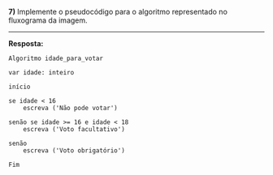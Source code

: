 **7)** Implemente o pseudocódigo para o algoritmo representado no fluxograma da imagem.
______

**Resposta:**
```
Algoritmo idade_para_votar

var idade: inteiro

início

se idade < 16
    escreva ('Não pode votar')

senão se idade >= 16 e idade < 18
    escreva ('Voto facultativo')

senão 
    escreva ('Voto obrigatório')

Fim

```